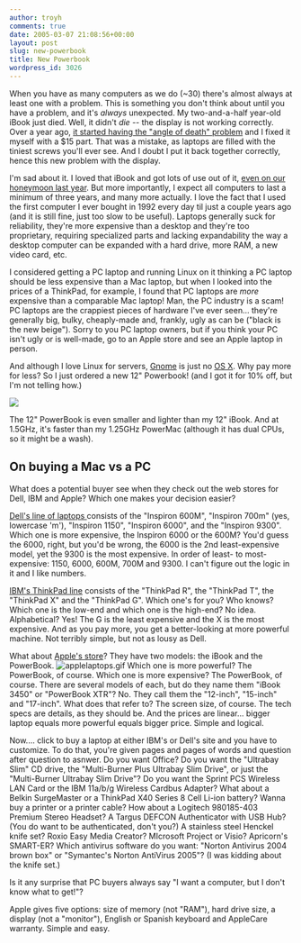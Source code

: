 ```yaml
---
author: troyh
comments: true
date: 2005-03-07 21:08:56+00:00
layout: post
slug: new-powerbook
title: New Powerbook
wordpress_id: 3026
---
```


When you have as many computers as we do (~30) there's almost always at least one with a problem. This is something you don't think about until you have a problem, and it's _always_ unexpected. My two-and-a-half year-old iBook just died. Well, it didn't _die_ -- the display is not working correctly. Over a year ago, [it started having the "angle of death" problem](http://troyandgay.com/?p=2319) and I fixed it myself with a $15 part. That was a mistake, as laptops are filled with the tiniest screws you'll ever see. And I doubt I put it back together correctly, hence this new problem with the display.

I'm sad about it. I loved that iBook and got lots of use out of it, [even on our honeymoon last year](http://troyandgay.com/?p=2844). But more importantly, I expect all computers to last a minimum of three years, and many more actually. I love the fact that I used the first computer I ever bought in 1992 every day til just a couple years ago (and it is still fine, just too slow to be useful). Laptops generally suck for reliability, they're more expensive than a desktop and they're too proprietary, requiring specialized parts and lacking expandability the way a desktop computer can be expanded with a hard drive, more RAM, a new video card, etc.




I considered getting a PC laptop and running Linux on it thinking a PC laptop should be less expensive than a Mac laptop, but when I looked into the prices of a ThinkPad, for example, I found that PC laptops are _more_ expensive than a comparable Mac laptop! Man, the PC industry is a scam! PC laptops are the crappiest pieces of hardware I've ever seen... they're generally big, bulky, cheaply-made and, frankly, ugly as can be ("black is the new beige"). Sorry to you PC laptop owners, but if you think your PC isn't ugly or is well-made, go to an Apple store and see an Apple laptop in person.

And although I love Linux for servers, [Gnome](http://gnome.org/) is just no [OS X](http://www.apple.com/macosx/). Why pay more for less? So I just ordered a new 12" Powerbook! (and I got it for 10% off, but I'm not telling how.)

![](http://a248.e.akamai.net/7/248/2041/718/store.apple.com/Catalog/US/Images/step2_beautyshot_pb12_050131.jpg)

The 12" PowerBook is even smaller and lighter than my 12" iBook. And at 1.5GHz, it's faster than my 1.25GHz PowerMac (although it has dual CPUs, so it might be a wash).



## On buying a Mac vs a PC



What does a potential buyer see when they check out the web stores for Dell, IBM and Apple? Which one makes your decision easier?



[Dell's line of laptops ](http://www1.us.dell.com/content/products/category.aspx/notebooks?c=us&cs=19&l=en&s=dhs) consists of the "Inspiron 600M", "Inspiron 700m" (yes, lowercase 'm'), "Inspiron 1150", "Inspiron 6000",  and the "Inspiron 9300". Which one is more expensive, the Inspiron 6000 or the 600M? You'd guess the 6000, right, but you'd be wrong, the 6000 is the 2nd least-expensive model, yet the 9300 is the most expensive. In order of least- to most-expensive: 1150, 6000, 600M, 700M and 9300. I can't figure out the logic in it and I like numbers.

[IBM's ThinkPad line](http://www-132.ibm.com/webapp/wcs/stores/servlet/CategoryDisplay?storeId=1&catalogId=-840&langId=-1&categoryId=2035724) consists of the "ThinkPad R", the "ThinkPad T", the "ThinkPad X" and the "ThinkPad G". Which one's for you? Who knows? Which one is the low-end and which one is the high-end? No idea. Alphabetical? Yes! The G is the least expensive and the X is the most expensive. And as you pay more, you get a better-looking at more powerful machine. Not terribly simple, but not as lousy as Dell.

What about [Apple's store](http://store.apple.com/1-800-MY-APPLE/WebObjects/AppleStore.woa/72101/wo/aO48rzY5RL9S3XnjPVF2BjTMRrI/3.0.11.1.0.6.21.1.1.1.1.0.0.1.0)? They have two models: the iBook and the PowerBook. ![applelaptops.gif](http://troyandgay.com/pix/applelaptops.gif)
Which one is more powerful? The PowerBook, of course. Which one is more expensive? The PowerBook, of course.   There are several models of each, but do they name them "iBook 3450" or "PowerBook XTR"? No. They call them the "12-inch", "15-inch" and "17-inch". What does that refer to? The screen size, of course. The tech specs are details, as they should be. And the prices are linear... bigger laptop equals more powerful equals bigger price. Simple and logical.

Now.... click to buy a laptop at either IBM's or Dell's site and you have to customize. To do that, you're given pages and pages of words and question after question to asnwer. Do you want Office? Do you want the "Ultrabay Slim" CD drive, the "Multi-Burner Plus Ultrabay Slim Drive", or just the "Multi-Burner Ultrabay Slim Drive"? Do you want the Sprint PCS Wireless LAN Card or the IBM 11a/b/g Wireless Cardbus Adapter? What about a Belkin SurgeMaster or a ThinkPad X40 Series 8 Cell Li-ion battery? Wanna buy a printer or a printer cable? How about a Logitech 980185-403 Premium Stereo Headset? A Targus DEFCON Authenticator with USB Hub? (You do want to be authenticated, don't you?) A stainless steel Henckel knife set? Roxio Easy Media Creator? MIcrosoft Project or Visio? Apricorn's SMART-ER? Which antivirus software do you want: "Norton Antivirus 2004 brown box" or "Symantec's Norton AntiVirus 2005"? (I was kidding about the knife set.)


Is it any surprise that PC buyers always say "I want a computer, but I don't know what to get!"?


Apple gives five options: size of memory (not "RAM"), hard drive size, a display (not a "monitor"), English or Spanish keyboard and AppleCare warranty. Simple and easy.

